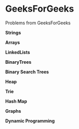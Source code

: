 # GeeksForGeeks
Problems from GeeksForGeeks

**Strings**


**Arrays**


**LinkedLists**


**BinaryTrees**


**Binary Search Trees**


**Heap**


**Trie**


**Hash Map**


**Graphs**


**Dynamic Programming**


